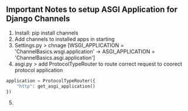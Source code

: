## Important Notes to setup ASGI Application for Django Channels
1. Install: pip install channels
2. Add channels to installed apps in starting
3. Settings.py > chnage [WSGI_APPLICATION = 'ChannelBasics.wsgi.application' -> ASGI_APPLICATION = 'ChannelBasics.asgi.application']
4. asgi.py > add ProtocolTypeRouter to route correct request to coorect protocol application 
```py
application = ProtocolTypeRouter({
    "http": get_asgi_application()
})
```
5. 

